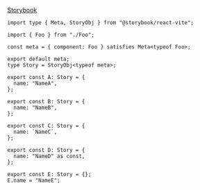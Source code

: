 [Storybook](https://684fe690b6355c751bfefdd4-ylxeddyxrc.chromatic.com/)

```tsx
import type { Meta, StoryObj } from "@storybook/react-vite";

import { Foo } from "./Foo";

const meta = { component: Foo } satisfies Meta<typeof Foo>;

export default meta;
type Story = StoryObj<typeof meta>;

export const A: Story = {
  name: "NameA",
};

export const B: Story = {
  name: "NameB",
};

export const C: Story = {
  name: `NameC`,
};

export const D: Story = {
  name: "NameD" as const,
};

export const E: Story = {};
E.name = "NameE";
```
